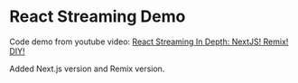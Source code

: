 # React Streaming Demo


Code demo from youtube video: [React Streaming In Depth: NextJS! Remix! DIY!
](https://www.youtube.com/watch?v=o3JWb04DRIs)

Added Next.js version and Remix version.
